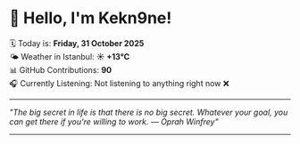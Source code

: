 # 👋 Hello, I'm Kekn9ne!

🗓️ Today is: **Friday, 31 October 2025**  
🌤️ Weather in Istanbul: **☀️   +13°C**  
📊 GitHub Contributions: **90**  
🎧 Currently Listening: Not listening to anything right now ❌

---

_"The big secret in life is that there is no big secret. Whatever your goal, you can get there if you're willing to work. — *Oprah Winfrey*"_

---
